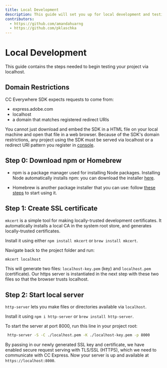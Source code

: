 ```yaml
---
title: Local Development
description: This guide will set you up for local development and testing. 
contributors:
  - https://github.com/amandahuarng
  - https://github.com/pklaschka
---
```


# Local Development

This guide contains the steps needed to begin testing your project via localhost.

## Domain Restrictions
CC Everywhere SDK expects requests to come from: 
* express.adobe.com
* localhost
* a domain that matches registered redirect URIs 

You cannot just download and embed the SDK in a HTML file on your local machine and open that file in a web browser. Because of the SDK's domain restrictions, any project using the SDK must be served via localhost or a redirect URI pattern you register in [console](https://developer.adobe.com/console/).
 
## Step 0: Download npm or Homebrew
* npm is a package manager used for installing Node packages. Installing Node automatically installs npm: you can download the installer [here](https://nodejs.org/en/download/).

* Homebrew is another package installer that you can use: follow [these steps](https://docs.brew.sh/Installation) to start using it.

## Step 1: Create SSL certificate
`mkcert` is a simple tool for making locally-trusted development certificates. It automatically installs a local CA in the system root store, and generates locally-trusted certificates. 

Install it using either `npm install mkcert` or `brew install mkcert`.

Navigate back to the project folder and run:
```bash
mkcert localhost 
```

This will generate two files: `localhost-key.pem` (key) and `localhost.pem` (certificate). Our https server is instantiated in the next step with these two files so that the browser trusts localhost.


## Step 2: Start local server
`http-server` lets you make files or directories available via `localhost`.

Install it using `npm i http-server` or `brew install http-server`.

To start the server at port 8000, run this line in your project root: 

```bash
 http-server -S -C ./localhost.pem -K ./localhost-key.pem -p 8000
```
By passing in our newly generated SSL key and certificate, we have enabled secure request serving with TLS/SSL (HTTPS), which we need to communicate with CC Express. Now your server is up and available at `https://localhost:8000`.

